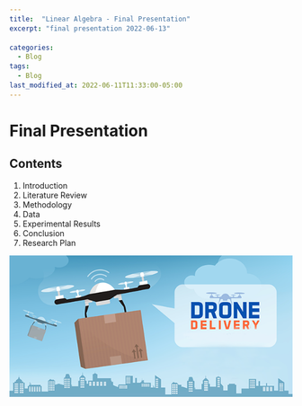 ```yaml
---
title:  "Linear Algebra - Final Presentation"
excerpt: "final presentation 2022-06-13"

categories:
  - Blog
tags:
  - Blog
last_modified_at: 2022-06-11T11:33:00-05:00
---
```


# Final Presentation

## Contents

1. Introduction
2. Literature Review
3. Methodology
4. Data
5. Experimental Results
6. Conclusion
7. Research Plan

![test_image_1.png](/assets/images/posts/2022-06-11/test_image_1.png)